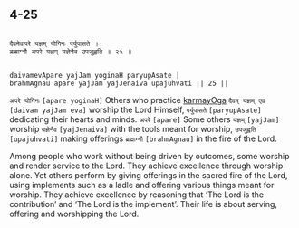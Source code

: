 ## 4-25


```shloka-sa

दैवमेवापरे यज्ञम् योगिनः पर्युपासते ।
ब्रह्माग्नौ अपरे यज्ञम् यज्ञेनैव उपजुह्वति ॥ २५ ॥

```
```shloka-sa-hk

daivamevApare yajJam yoginaH paryupAsate |
brahmAgnau apare yajJam yajJenaiva upajuhvati || 25 ||

```
`अपरे योगिनः` `[apare yoginaH]` Others who practice 
[karmayOga](karmayoga) `दैवम् यज्ञम् एव` `[daivam yajJam eva]` worship the Lord Himself, `पर्युपासते` `[paryupAsate]` dedicating their hearts and minds. `अपरे` `[apare]` Some others `यज्ञम्` `[yajJam]` worship `यज्ञेनैव` `[yajJenaiva]` with the tools meant for worship, `उपजुह्वति` `[upajuhvati]` making offerings `ब्रह्माग्नौ` `[brahmAgnau]` in the fire of the Lord.

Among people who work without being driven by outcomes, some worship and render service to the Lord. They achieve excellence through worship alone. Yet others perform by giving offerings in the sacred fire of the Lord, using implements such as a ladle and offering various things meant for worship. They achieve excellence by reasoning that ‘The Lord is the contribution’ and ‘The Lord is the implement’. Their life is about serving, offering and worshipping the Lord.


